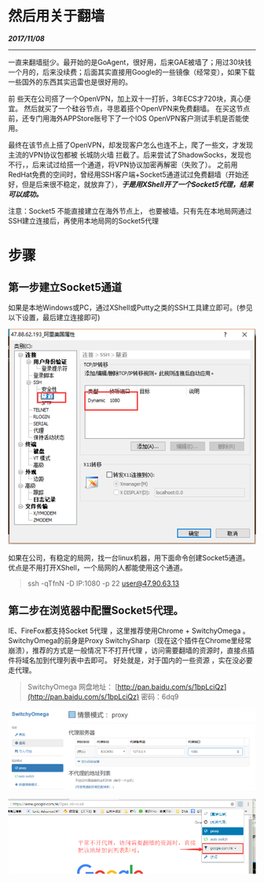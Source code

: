 # 然后用关于翻墙

_**2017/11/08**_

---

一直来翻墙挺少。最开始的是GoAgent，很好用，后来GAE被墙了；用过30块钱一个月的，后来没续费；后面其实直接用Google的一些镜像（经常变），如果下载一些国外的东西其实迅雷也是很好用的。

前 些天在公司搭了一个OpenVPN，加上双十一打折，3年ECS才720块，真心便宜。 然后就买了一个硅谷节点，寻思着搭个OpenVPN来免费翻墙。 在买这节点前，还专门用海外APPStore账号下了一个IOS OpenVPN客户测试手机是否能使用。

最终在该节点上搭了OpenVPN，却发现客户怎么也连不上，爬了一些文，才发现主流的VPN协议包都被 长城防火墙 拦截了。后来尝试了ShadowSocks，发现也不行，，后来试过给搭一个通道，将VPN协议加密再解密（失败了）。 之前用RedHat免费的空间时，曾经用SSH客户端+Socket5通道试过免费翻墙（开始还好，但是后来很不稳定，就放弃了），_**于是用XShell开了一个Socket5代理，结果可以成功。**_

注意：Socket5 不能直接建立在海外节点上， 也要被墙。只有先在本地局网通过SSH建立连接后，再使用本地局网的Socket5代理

# 步骤

## 第一步建立Socket5通道

如果是本地Windows或PC，通过XShell或Putty之类的SSH工具建立即可。\(参见以下设置，最后建立连接即可\)

![](/assets/vpn/xshell_socket5)

如果在公司，有稳定的局网，找一台linux机器，用下面命令创建Socket5通道。 优点是不用打开XShell，一个局网的人都能使用这个通道。

> ssh -qTfnN -D IP:1080 -p 22 user@47.90.63.13

## 第二步在浏览器中配置Socket5代理。

IE、FireFox都支持Socket 5代理 ，这里推荐使用Chrome +  SwitchyOmega 。 SwitchyOmega的前身是Proxy SwitchySharp（现在这个插件在Chrome里经常崩溃），推荐的方式是一般情况下不打开代理 ，访问需要翻墙的资源时，直接点插件将域名加到代理列表中去即可。 好处就是，对于国内的一些资源 ，实在没必要走代理。

> SwitchyOmega 网盘地址： [http://pan.baidu.com/s/1bpLciQz](http://pan.baidu.com/s/1bpLciQz) 密码：6dq9

![](/assets/vpn/chrome_ocx)

![](/assets/vpn/add_dynamic)

